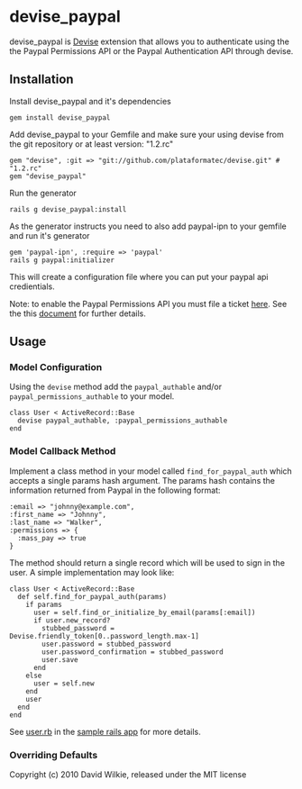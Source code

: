 # devise_paypal

devise_paypal is [Devise](http://github.com/dwilkie/devise_paypal) extension that allows you to authenticate using the the Paypal Permissions API or the Paypal Authentication API through devise.

## Installation

Install devise_paypal and it's dependencies

    gem install devise_paypal

Add devise_paypal to your Gemfile and make sure your using devise from the git repository or at least version: "1.2.rc"

    gem "devise", :git => "git://github.com/plataformatec/devise.git" # "1.2.rc"
    gem "devise_paypal"

Run the generator

    rails g devise_paypal:install

As the generator instructs you need to also add paypal-ipn to your gemfile and run it's generator

    gem 'paypal-ipn', :require => 'paypal'
    rails g paypal:initializer

This will create a configuration file where you can put your paypal api credientials.

Note: to enable the Paypal Permissions API you must file a ticket [here](https://www.paypal.com/mts). See the this [document](https://www.x.com/community/ppx/permissions) for further details.

## Usage

### Model Configuration

Using the `devise` method add the `paypal_authable` and/or `paypal_permissions_authable` to your model.

    class User < ActiveRecord::Base
      devise paypal_authable, :paypal_permissions_authable
    end

### Model Callback Method

Implement a class method in your model called `find_for_paypal_auth` which accepts a single params hash argument. The params hash contains the information returned from Paypal in the following format:

    :email => "johnny@example.com",
    :first_name => "Johnny",
    :last_name => "Walker",
    :permissions => {
      :mass_pay => true
    }

The method should return a single record which will be used to sign in the user. A simple implementation may look like:

    class User < ActiveRecord::Base
      def self.find_for_paypal_auth(params)
        if params
          user = self.find_or_initialize_by_email(params[:email])
          if user.new_record?
            stubbed_password = Devise.friendly_token[0..password_length.max-1]
            user.password = stubbed_password
            user.password_confirmation = stubbed_password
            user.save
          end
        else
          user = self.new
        end
        user
      end
    end

See [user.rb](https://github.com/dwilkie/devise_paypal/blob/master/test/rails_app/app/models/user.rb) in the [sample rails app](https://github.com/dwilkie/devise_paypal/tree/master/test/rails_app) for more details.

### Overriding Defaults

Copyright (c) 2010 David Wilkie, released under the MIT license

